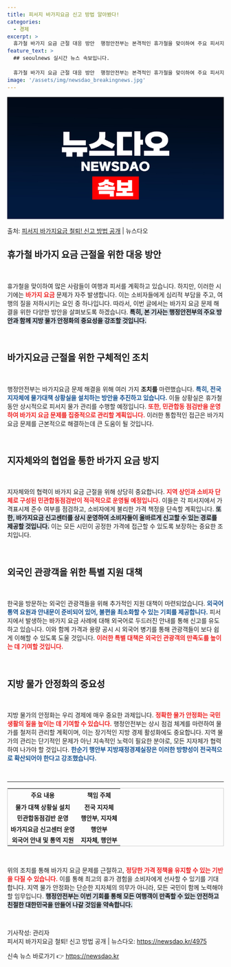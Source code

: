 ```yaml
---
title: 피서지 바가지요금 신고 방법 알아봤다!
categories:
  - 경제
excerpt: >
  휴가철 바가지 요금 근절 대응 방안  행정안전부는 본격적인 휴가철을 맞이하여 주요 피서지의 바가지요금 문제를…
feature_text: >
  ## seoulnews 실시간 뉴스 속보입니다.

  휴가철 바가지 요금 근절 대응 방안  행정안전부는 본격적인 휴가철을 맞이하여 주요 피서지의 바가지요금 문제를…
image: '/assets/img/newsdao_breakingnews.jpg'
---
```


![뉴스다오 속보](/assets/img/newsdao_breakingnews.jpg)

<p>출처: <a href="https://newsdao.kr/4975" rel="dofollow">피서지 바가지요금 철퇴! 신고 방법 공개</a> | 뉴스다오</p>

<h2 data-ke-size="size26">휴가철 바가지 요금 근절을 위한 대응 방안</h2>
<p data-ke-size="size16">&nbsp;</p>

휴가철을 맞이하여 많은 사람들이 여행과 피서를 계획하고 있습니다. 하지만, 이러한 시기에는 <b><span style="color: #ee2323;">바가지 요금</span></b> 문제가 자주 발생합니다. 이는 소비자들에게 심리적 부담을 주고, 여행의 질을 저하시키는 요인 중 하나입니다. 따라서, 이번 글에서는 바가지 요금 문제 해결을 위한 다양한 방안을 살펴보도록 하겠습니다. <b><span style="background-color: #21538527;">특히, 본 기사는 행정안전부의 주요 방안과 함께 지방 물가 안정화의 중요성을 강조할 것입니다.</span></b> 

<p data-ke-size="size16">&nbsp;</p>

<h2 data-ke-size="size26">바가지요금 근절을 위한 구체적인 조치</h2>
<p data-ke-size="size16">&nbsp;</p>

행정안전부는 바가지요금 문제 해결을 위해 여러 가지 <b>조치를</b> 마련했습니다. <b><span style="color: #1a5490;">특히, 전국 지자체에 물가대책 상황실을 설치하는 방안을 추진하고 있습니다.</span></b> 이들 상황실은 휴가철 동안 상시적으로 피서지 물가 관리를 수행할 예정입니다. <b><span style="color: #ee2323;">또한, 민관합동 점검반을 운영하여 바가지 요금 문제를 집중적으로 관리할 계획입니다.</span></b> 이러한 통합적인 접근은 바가지 요금 문제를 근본적으로 해결하는데 큰 도움이 될 것입니다.

<p data-ke-size="size16">&nbsp;</p>

<h2 data-ke-size="size26">지자체와의 협업을 통한 바가지 요금 방지</h2>
<p data-ke-size="size16">&nbsp;</p>

지자체와의 협력이 바가지 요금 근절을 위해 상당히 중요합니다. <b><span style="color: #ee2323;">지역 상인과 소비자 단체로 구성된 민관합동점검반이 적극적으로 운영될 예정입니다.</span></b> 이들은 각 피서지에서 가격표시제 준수 여부를 점검하고, 소비자에게 불리한 가격 책정을 단속할 계획입니다. <b><span style="background-color: #21538527;">또한, 바가지요금 신고센터를 상시 운영하여 소비자들이 올바르게 신고할 수 있는 경로를 제공할 것입니다.</span></b> 이는 모든 시민이 공정한 가격에 접근할 수 있도록 보장하는 중요한 조치입니다.

<p data-ke-size="size16">&nbsp;</p>

<h2 data-ke-size="size26">외국인 관광객을 위한 특별 지원 대책</h2>
<p data-ke-size="size16">&nbsp;</p>

한국을 방문하는 외국인 관광객들을 위해 추가적인 지원 대책이 마련되었습니다. <b><span style="color: #1a5490;">외국어 통역 요원과 안내문이 준비되어 있어, 불편을 최소화할 수 있는 기회를 제공합니다.</span></b> 피서지에서 발생하는 바가지 요금 사례에 대해 외국어로 두드러진 안내를 통해 신고를 유도하고 있습니다. 이와 함께 가격과 용량 공시 시 외국어 병기를 통해 관광객들이 보다 쉽게 이해할 수 있도록 도울 것입니다. <b><span style="color: #ee2323;">이러한 특별 대책은 외국인 관광객의 만족도를 높이는 데 기여할 것입니다.</span></b>

<p data-ke-size="size16">&nbsp;</p>

<h2 data-ke-size="size26">지방 물가 안정화의 중요성</h2>
<p data-ke-size="size16">&nbsp;</p>

지방 물가의 안정화는 우리 경제에 매우 중요한 과제입니다. <b><span style="color: #ee2323;">정확한 물가 안정화는 국민 생활의 질을 높이는 데 기여할 수 있습니다.</span></b> 행정안전부는 상시 점검 체계를 마련하여 물가를 철저히 관리할 계획이며, 이는 장기적인 지방 경제 활성화에도 중요합니다. 지역 물가의 관리는 단기적인 문제가 아닌 지속적인 노력이 필요한 분야로, 모든 지자체가 협력하여 나가야 할 것입니다. <b><span style="color: #1a5490;">한순기 행안부 지방재정경제실장은 이러한 방향성이 전국적으로 확산되어야 한다고 강조했습니다.</span></b>

<p data-ke-size="size16">&nbsp;</p>

<hr />

<table style="width: 100%; border: 1px solid #ccc;">
    <tr>
        <td style="text-align: center; height: 25px;"><b>주요 내용</b></td>
        <td style="text-align: center; height: 25px;"><b>책임 주체</b></td>
    </tr>
    <tr>
        <td style="text-align: center; height: 17px;"><b>물가 대책 상황실 설치</b></td>
        <td style="text-align: center; height: 17px;"><b>전국 지자체</b></td>
    </tr>
    <tr>
        <td style="text-align: center; height: 17px;"><b>민관합동점검반 운영</b></td>
        <td style="text-align: center; height: 17px;"><b>행안부, 지자체</b></td>
    </tr>
    <tr>
        <td style="text-align: center; height: 17px;"><b>바가지요금 신고센터 운영</b></td>
        <td style="text-align: center; height: 17px;"><b>행안부</b></td>
    </tr>
    <tr>
        <td style="text-align: center; height: 17px;"><b>외국어 안내 및 통역 지원</b></td>
        <td style="text-align: center; height: 17px;"><b>지자체, 행안부</b></td>
    </tr>
</table>

<p data-ke-size="size16">&nbsp;</p>

위의 조치를 통해 바가지 요금 문제를 근절하고, <b><span style="color: #ee2323;">정당한 가격 정책을 유지할 수 있는 기반을 다질 수 있습니다.</span></b> 이를 통해 최고의 휴가 경험을 소비자에게 선사할 수 있기를 기대합니다. 지역 물가 안정화는 단순한 지자체의 의무가 아니라, 모든 국민이 함께 노력해야 할 임무입니다. <b><span style="background-color: #21538527;">행정안전부는 이번 기회를 통해 모든 여행객이 만족할 수 있는 안전하고 친절한 대한민국을 만들어 나갈 것임을 약속합니다.</span></b>

<p data-ke-size="size16">&nbsp;</p>

기사작성: 관리자  
피서지 바가지요금 철퇴! 신고 방법 공개 | 뉴스다오: <a href="https://newsdao.kr/4975">https://newsdao.kr/4975</a> 

신속 뉴스 바로가기 👉 <a href="https://newsdao.kr" rel="dofollow">https://newsdao.kr</a>


